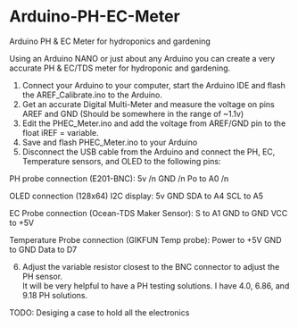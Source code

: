 # Arduino-PH-EC-Meter
Arduino PH &amp; EC Meter for hydroponics and gardening

Using an Arduino NANO or just about any Arduino you can create a very accurate PH & EC/TDS meter for hydroponic and gardening.

1) Connect your Arduino to your computer, start the Arduino IDE and flash the AREF_Calibrate.ino to the Arduino.
2) Get an accurate Digital Multi-Meter and measure the voltage on pins AREF and GND (Should be somewhere in the range of ~1.1v)
3) Edit the PHEC_Meter.ino and add the voltage from AREF/GND pin to the float iREF = variable.
4) Save and flash PHEC_Meter.ino to your Arduino
5) Disconnect the USB cable from the Arduino and connect the PH, EC, Temperature sensors, and OLED to the following pins:

PH probe connection (E201-BNC):
5v /n
GND /n
Po to A0 /n

OLED connection (128x64) I2C display:
5v
GND
SDA to A4
SCL to A5

EC Probe connection (Ocean-TDS Maker Sensor):
S to A1
GND to GND
VCC to +5V

Temperature Probe connection (GIKFUN Temp probe):
Power to +5V
GND to GND
Data to D7

6) Adjust the variable resistor closest to the BNC connector to adjust the PH sensor.  
It will be very helpful to have a PH testing solutions.  I have 4.0, 6.86, and 9.18 PH solutions.

TODO:
Desiging a case to hold all the electronics
